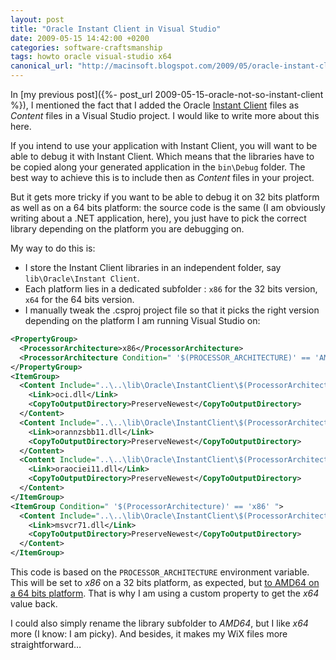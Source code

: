 ```yaml
---
layout: post
title: "Oracle Instant Client in Visual Studio"
date: 2009-05-15 14:42:00 +0200
categories: software-craftsmanship
tags: howto oracle visual-studio x64
canonical_url: "http://macinsoft.blogspot.com/2009/05/oracle-instant-client-in-visual-studio.html"
---
```


In [my previous post]({%- post_url 2009-05-15-oracle-not-so-instant-client %}), I mentioned the fact that I added the Oracle [Instant Client](http://www.oracle.com/technology/tech/oci/instantclient/index.html) files as _Content_ files in a Visual Studio project. I would like to write more about this here.

If you intend to use your application with Instant Client, you will want to be able to debug it with Instant Client. Which means that the libraries have to be copied along your generated application in the `bin\Debug` folder. The best way to achieve this is to include then as _Content_ files in your project.

But it gets more tricky if you want to be able to debug it on 32 bits platform as well as on a 64 bits platform: the source code is the same (I am obviously writing about a .NET application, here), you just have to pick the correct library depending on the platform you are debugging on.

My way to do this is:
* I store the Instant Client libraries in an independent folder, say `lib\Oracle\Instant Client`.
* Each platform lies in a dedicated subfolder : `x86` for the 32 bits version, `x64` for the 64 bits version.
* I manually tweak the .csproj project file so that it picks the right version depending on the platform I am running Visual Studio on:

```xml
<PropertyGroup>
  <ProcessorArchitecture>x86</ProcessorArchitecture>
  <ProcessorArchitecture Condition=" '$(PROCESSOR_ARCHITECTURE)' == 'AMD64' ">x64</ProcessorArchitecture>
</PropertyGroup>
<ItemGroup>
  <Content Include="..\..\lib\Oracle\InstantClient\$(ProcessorArchitecture)\oci.dll">
    <Link>oci.dll</Link>
    <CopyToOutputDirectory>PreserveNewest</CopyToOutputDirectory>
  </Content>
  <Content Include="..\..\lib\Oracle\InstantClient\$(ProcessorArchitecture)\orannzsbb11.dll">
    <Link>orannzsbb11.dll</Link>
    <CopyToOutputDirectory>PreserveNewest</CopyToOutputDirectory>
  </Content>
  <Content Include="..\..\lib\Oracle\InstantClient\$(ProcessorArchitecture)\oraociei11.dll">
    <Link>oraociei11.dll</Link>
    <CopyToOutputDirectory>PreserveNewest</CopyToOutputDirectory>
  </Content>
</ItemGroup>
<ItemGroup Condition=" '$(ProcessorArchitecture)' == 'x86' ">
  <Content Include="..\..\lib\Oracle\InstantClient\$(ProcessorArchitecture)\msvcr71.dll">
    <Link>msvcr71.dll</Link>
    <CopyToOutputDirectory>PreserveNewest</CopyToOutputDirectory>
  </Content>
</ItemGroup>
```

This code is based on the `PROCESSOR_ARCHITECTURE` environment variable. This will be set to _x86_ on a 32 bits platform, as expected, but [to AMD64 on a 64 bits platform](http://support.microsoft.com/kb/888731). That is why I am using a custom property to get the _x64_ value back.

I could also simply rename the library subfolder to _AMD64_, but I like _x64_ more (I know: I am picky). And besides, it makes my WiX files more straightforward…